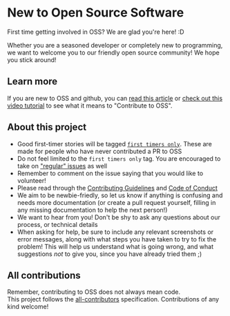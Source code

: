 # New to Open Source Software

First time getting involved in OSS? We are glad you're here! :D

Whether you are a seasoned developer or completely new to programming, we want to welcome you to our friendly open source community! We hope you stick around! 

## Learn more
If you are new to OSS and github, you can [read this article](https://opensource.guide/how-to-contribute/) or [check out this video tutorial](http://makeapullrequest.com/) to see what it means to "Contribute to OSS".

## About this project
- Good first-timer stories will be tagged [`first timers only`](https://github.com/cannawen/metric_units_reddit_bot/issues?utf8=%E2%9C%93&q=is%3Aissue%20is%3Aopen%20label%3A%22maintainer%20approved%22%20label%3A%22help%20wanted%22%20label%3A%22first%20timers%20only%22). These are made for people who have never contributed a PR to OSS
- Do not feel limited to the `first timers only` tag. You are encouraged to take on ["regular" issues](https://github.com/cannawen/metric_units_reddit_bot/issues?utf8=%E2%9C%93&q=is%3Aissue%20is%3Aopen%20label%3A%22maintainer%20approved%22%20label%3A%22help%20wanted%22%20) as well
- Remember to comment on the issue saying that you would like to volunteer!
- Please read through the [Contributing Guidelines](./CONTRIBUTING.md) and [Code of Conduct](./CODE_OF_CONDUCT.md)
- We aim to be newbie-friedly, so let us know if anything is confusing and needs more documentation (or create a pull request yourself, filling in any missing documentation to help the next person!)
- We want to hear from you! Don't be shy to ask any questions about our process, or technical details
- When asking for help, be sure to include any relevant screenshots or error messages, along with what steps you have taken to try to fix the problem! This will help us understand what is going wrong, and what suggestions _not_ to give you, since you have already tried them ;)

## All contributions
Remember, contributing to OSS does not always mean code.  
This project follows the [all-contributors](https://github.com/kentcdodds/all-contributors) specification. Contributions of any kind welcome! 
